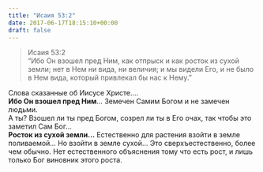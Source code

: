 ```yaml
---
title: "Исаия 53:2"
date: 2017-06-17T18:15:10+00:00
draft: false
---
```


> Исаия 53:2  
> &#8220;Ибо Он взошел пред Ним, как отпрыск и как росток из сухой земли; нет в Нем ни вида, ни величия; и мы видели Его, и не было в Нем вида, который привлекал бы нас к Нему.&#8221;

  
Слова сказанные об Иисусе Христе&#8230;.  
**Ибо Он взошел пред Ним**&#8230; Земечен Самим Богом и не замечен людьми.  
А ты? Взошел ли ты пред Богом, созрел ли ты в Его очах, так чтобы это заметил Сам Бог&#8230;  
**Росток из сухой земли&#8230;** Естественно для растения взойти в земле поливаемой&#8230; Но взойти в земле сухой&#8230; Это сверхъестественно, более чем обычно. Нет естественного объяснения тому что есть рост, и лишь только Бог виновник этого роста.